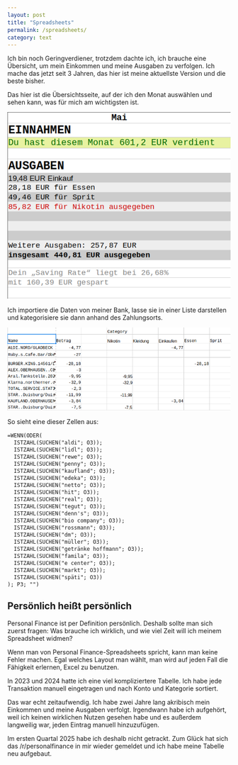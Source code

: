 ```yaml
---
layout: post
title: "Spreadsheets"
permalink: /spreadsheets/
category: text
---
```



Ich bin noch Geringverdiener, trotzdem dachte ich, ich brauche eine Übersicht, um mein Einkommen und meine Ausgaben zu verfolgen.
Ich mache das jetzt seit 3 Jahren, das hier ist meine aktuellste Version und die beste bisher.

Das hier ist die Übersichtsseite, auf der ich den Monat auswählen und sehen kann, was für mich am wichtigsten ist.

![Spreadsheet Home](/img/spreadsheet/1.png)

Ich importiere die Daten von meiner Bank, lasse sie in einer Liste darstellen und kategorisiere sie dann anhand des Zahlungsorts.

![Spreadsheet Data](/img/spreadsheet/2.png)


So sieht eine dieser Zellen aus:
```
=WENN(ODER(
  ISTZAHL(SUCHEN("aldi"; O3));
  ISTZAHL(SUCHEN("lidl"; O3));
  ISTZAHL(SUCHEN("rewe"; O3));
  ISTZAHL(SUCHEN("penny"; O3));
  ISTZAHL(SUCHEN("kaufland"; O3));
  ISTZAHL(SUCHEN("edeka"; O3));
  ISTZAHL(SUCHEN("netto"; O3));
  ISTZAHL(SUCHEN("hit"; O3));
  ISTZAHL(SUCHEN("real"; O3));
  ISTZAHL(SUCHEN("tegut"; O3));
  ISTZAHL(SUCHEN("denn's"; O3));
  ISTZAHL(SUCHEN("bio company"; O3));
  ISTZAHL(SUCHEN("rossmann"; O3));
  ISTZAHL(SUCHEN("dm"; O3));
  ISTZAHL(SUCHEN("müller"; O3));
  ISTZAHL(SUCHEN("getränke hoffmann"; O3));
  ISTZAHL(SUCHEN("famila"; O3));
  ISTZAHL(SUCHEN("e center"; O3));
  ISTZAHL(SUCHEN("markt"; O3));
  ISTZAHL(SUCHEN("späti"; O3))
); P3; "")
```
## Persönlich heißt persönlich
Personal Finance ist per Definition persönlich. Deshalb sollte man sich zuerst fragen: Was brauche ich wirklich, und wie viel Zeit will ich meinem Spreadsheet widmen?

Wenn man von Personal Finance-Spreadsheets spricht, kann man keine Fehler machen. Egal welches Layout man wählt, man wird auf jeden Fall die Fähigkeit erlernen, Excel zu benutzen.

In 2023 und 2024 hatte ich eine viel kompliziertere Tabelle.
Ich habe jede Transaktion manuell eingetragen und nach Konto und Kategorie sortiert.

Das war echt zeitaufwendig. Ich habe zwei Jahre lang akribisch mein Einkommen und meine Ausgaben verfolgt.
Irgendwann habe ich aufgehört, weil ich keinen wirklichen Nutzen gesehen habe und es außerdem langweilig war, jeden Eintrag manuell hinzuzufügen.

Im ersten Quartal 2025 habe ich deshalb nicht getrackt.
Zum Glück hat sich das /r/personalfinance in mir wieder gemeldet und ich habe meine Tabelle neu aufgebaut.
